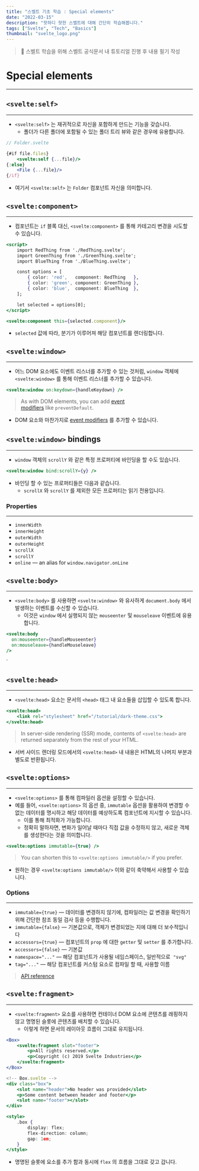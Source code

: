```yaml
---
title: "스벨트 기초 학습 : Special elements"
date: "2022-03-15"
description: "핫하디 핫한 스벨트에 대해 간단히 학습해봅니다."
tags: ["Svelte", "Tech", "Basics"]
thumbnail: "svelte_logo.png"
---
```


> 📖 스벨트 학습을 위해 스벨트 공식문서 내 튜토리얼 진행 후 내용 필기 작성

# Special elements

---

## `<svelte:self>`

---

- `<svelte:self>` 는 재귀적으로 자신을 포함하게 만드는 기능을 갖습니다.
  - 폴더가 다른 폴더에 포함될 수 있는 폴더 트리 뷰와 같은 경우에 유용합니다.

```jsx
// Folder.svelte

{#if file.files}
	<svelte:self {...file}/>
{:else}
	<File {...file}/>
{/if}
```

- 여기서 `<svelte:self>` 는 `Folder` 컴포넌트 자신을 의미합니다.

## `<svelte:component>`

---

- 컴포넌트는 `if` 블록 대신, `<svelte:component>` 를 통해 카테고리 변경을 시도할 수 있습니다.

```jsx
<script>
	import RedThing from './RedThing.svelte';
	import GreenThing from './GreenThing.svelte';
	import BlueThing from './BlueThing.svelte';

	const options = [
		{ color: 'red',   component: RedThing   },
		{ color: 'green', component: GreenThing },
		{ color: 'blue',  component: BlueThing  },
	];

	let selected = options[0];
</script>

<svelte:component this={selected.component}/>
```

- `selected` 값에 따라, 분기가 이루어져 해당 컴포넌트를 렌더링합니다.

## `<svelte:window>`

---

- 어느 DOM 요소에도 이벤트 리스너를 추가할 수 있는 것처럼, `window` 객체에 `<svelte:window>` 를 통해 이벤트 리스너를 추가할 수 있습니다.

```jsx
<svelte:window on:keydown={handleKeydown} />
```

> As with DOM elements, you can add [event modifiers](https://svelte.dev/tutorial/event-modifiers) like `preventDefault`.

- DOM 요소와 마찬가지로 [event modifiers](https://svelte.dev/tutorial/event-modifiers) 를 추가할 수 있습니다.

## `<svelte:window>` bindings

---

- `window` 객체의 `scrollY` 와 같은 특정 프로퍼티에 바인딩을 할 수도 있습니다.

```jsx
<svelte:window bind:scrollY={y} />
```

- 바인딩 할 수 있는 프로퍼티들은 다음과 같습니다.
  - `scrollX` 와 `scrollY` 를 제외한 모든 프로퍼티는 읽기 전용입니다.

### Properties

---

- `innerWidth`
- `innerHeight`
- `outerWidth`
- `outerHeight`
- `scrollX`
- `scrollY`
- `online` — an alias for `window.navigator.onLine`

## `<svelte:body>`

---

- `<svelte:body>` 를 사용하면 `<svelte:window>` 와 유사하게 `document.body` 에서 발생하는 이벤트를 수신할 수 있습니다.
  - 이것은 `window` 에서 실행되지 않는 `mouseenter` 및 `mouseleave` 이벤트에 유용합니다.

```jsx
<svelte:body
  on:mouseenter={handleMouseenter}
  on:mouseleave={handleMouseleave}
/>
```

`

## `<svelte:head>`

---

- `<svelte:head>` 요소는 문서의 `<head>` 태그 내 요소들을 삽입할 수 있도록 합니다.

```jsx
<svelte:head>
	<link rel="stylesheet" href="/tutorial/dark-theme.css">
</svelte:head>
```

> In server-side rendering (SSR) mode, contents of `<svelte:head>` are returned separately from the rest of your HTML.

- 서버 사이드 렌더링 모드에서의 `<svelte:head>` 내 내용은 HTML의 나머지 부분과 별도로 반환됩니다.

## `<svelte:options>`

---

- `<svelte:options>` 를 통해 컴파일러 옵션을 설정할 수 있습니다.
- 예를 들어, `<svelte:options>` 의 옵션 중, `immutable` 옵션을 활용하여 변경할 수 없는 데이터를 명시하고 해당 데이터를 예상하도록 컴포넌트에 지시할 수 있습니다.
  - 이를 통해 최적화가 가능합니다.
  - 정확히 말하자면, 변화가 일어날 때마다 직접 값을 수정하지 않고, 새로운 객체를 생성한다는 것을 의미합니다.

```jsx
<svelte:options immutable={true} />
```

> You can shorten this to `<svelte:options immutable/>` if you prefer.

- 원하는 경우 `<svelte:options immutable/>` 이와 같이 축약해서 사용할 수 있습니다.

### Options

---

- `immutable={true}` — 데이터를 변경하지 않기에, 컴파일러는 값 변경을 확인하기 위해 간단한 참조 동일 검사 등을 수행합니다.
- `immutable={false}` — 기본값으로, 객체가 변경되었는 지에 대해 더 보수적입니다
- `accessors={true}` — 컴포넌트의 `prop` 에 대한 `getter` 및 `setter` 를 추가합니다.
- `accessors={false}` — 기본값
- `namespace="..."` — 해당 컴포넌트가 사용될 네임스페이스, 일반적으로  `"svg"`
- `tag="..."` — 해당 컴포넌트를 커스텀 요소로 컴파일 할 때, 사용할 이름

> [API reference](https://svelte.dev/docs)

## `<svelte:fragment>`

---

- `<svelte:fragment>` 요소를 사용하면 컨테이너 DOM 요소에 콘텐츠를 래핑하지 않고 명명된 슬롯에 콘텐츠를 배치할 수 있습니다.
  - 이렇게 하면 문서의 레이아웃 흐름이 그대로 유지됩니다.

```jsx
<Box>
	<svelte:fragment slot="footer">
		<p>All rights reserved.</p>
		<p>Copyright (c) 2019 Svelte Industries</p>
	</svelte:fragment>
</Box>

<!-- Box.svelte -->
<div class="box">
	<slot name="header">No header was provided</slot>
	<p>Some content between header and footer</p>
	<slot name="footer"></slot>
</div>

<style>
	.box {
		display: flex;
		flex-direction: column;
		gap: 1em;
	}
</style>
```

- 명명된 슬롯에 요소를 추가 함과 동시에 `flex` 의 흐름을 그대로 갖고 갑니다.
